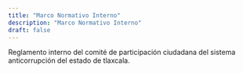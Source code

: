 ```yaml
---
title: "Marco Normativo Interno"
description: "Marco Normativo Interno"
draft: false
---
```


Reglamento interno del comité de participación ciudadana del sistema anticorrupción del estado de tlaxcala.
